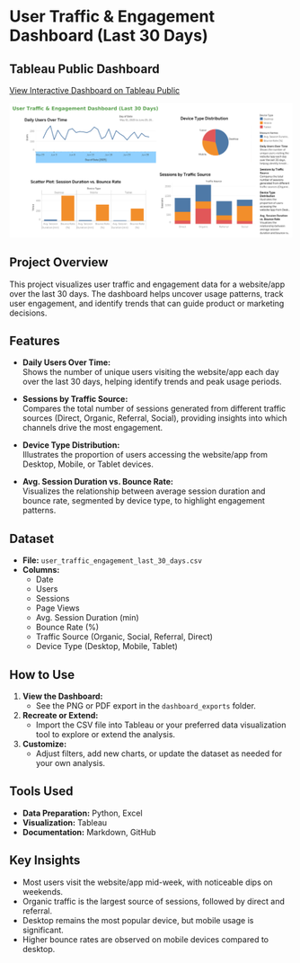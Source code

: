 # User Traffic & Engagement Dashboard (Last 30 Days)

## Tableau Public Dashboard

[View Interactive Dashboard on Tableau Public](https://public.tableau.com/app/profile/lokesh.negi/viz/userTrafficEng_Dashboard/Dashboard?publish=yes)

![User Traffic & Engagement Dashboard](screenshots/Dashboard.png)

## Project Overview

This project visualizes user traffic and engagement data for a website/app over the last 30 days. The dashboard helps uncover usage patterns, track user engagement, and identify trends that can guide product or marketing decisions.

## Features

- **Daily Users Over Time:**  
  Shows the number of unique users visiting the website/app each day over the last 30 days, helping identify trends and peak usage periods.

- **Sessions by Traffic Source:**  
  Compares the total number of sessions generated from different traffic sources (Direct, Organic, Referral, Social), providing insights into which channels drive the most engagement.

- **Device Type Distribution:**  
  Illustrates the proportion of users accessing the website/app from Desktop, Mobile, or Tablet devices.

- **Avg. Session Duration vs. Bounce Rate:**  
  Visualizes the relationship between average session duration and bounce rate, segmented by device type, to highlight engagement patterns.

## Dataset

- **File:** `user_traffic_engagement_last_30_days.csv`
- **Columns:**
  - Date
  - Users
  - Sessions
  - Page Views
  - Avg. Session Duration (min)
  - Bounce Rate (%)
  - Traffic Source (Organic, Social, Referral, Direct)
  - Device Type (Desktop, Mobile, Tablet)

## How to Use

1. **View the Dashboard:**  
   - See the PNG or PDF export in the `dashboard_exports` folder.
2. **Recreate or Extend:**  
   - Import the CSV file into Tableau or your preferred data visualization tool to explore or extend the analysis.
3. **Customize:**  
   - Adjust filters, add new charts, or update the dataset as needed for your own analysis.

## Tools Used

- **Data Preparation:** Python, Excel
- **Visualization:** Tableau
- **Documentation:** Markdown, GitHub

## Key Insights

- Most users visit the website/app mid-week, with noticeable dips on weekends.
- Organic traffic is the largest source of sessions, followed by direct and referral.
- Desktop remains the most popular device, but mobile usage is significant.
- Higher bounce rates are observed on mobile devices compared to desktop.

